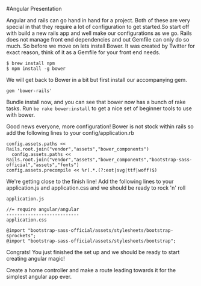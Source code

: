 #Angular Presentation

Angular and rails can go hand in hand for a project. Both of these are very special in that they require a lot of configuration to get started.So start off with build a new rails app and well make our configurations as we go.
Rails does not manage front end dependencies and out Gemfile can only do so much. So before we move on lets install Bower. It was created by Twitter for exact reason, think of it as a Gemfile for your front end needs.

```
$ brew install npm
$ npm install -g bower
```

We will get back to Bower in a bit but first install our accompanying gem.

```
gem 'bower-rails'
```

Bundle install now, and you can see that bower now has a bunch of rake tasks. Run ```be rake bower:install``` to get a nice set of beginner tools to use with bower.

Good news everyone, more configuration! Bower is not stock within rails so add the following lines to your config/application.rb

```
config.assets.paths << Rails.root.join("vendor","assets","bower_components")
  config.assets.paths << Rails.root.join("vendor","assets","bower_components","bootstrap-sass-official","assets","fonts")
config.assets.precompile << %r(.*.(?:eot|svg|ttf|woff)$)
```

We're getting close to the finish line! Add the following lines to your application.js and application.css and we should be ready to rock 'n' roll

```
application.js

//= require angular/angular
---------------------------
application.css

@import "bootstrap-sass-official/assets/stylesheets/bootstrap-sprockets";
@import "bootstrap-sass-official/assets/stylesheets/bootstrap";
```

Congrats! You just finished the set up and we should be ready to start creating angular magic!

Create a home controller and make a route leading towards it for the simplest angular app ever.
